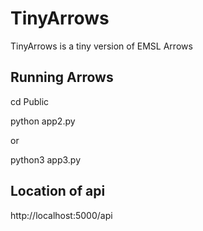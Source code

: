 # TinyArrows
TinyArrows is a tiny version of EMSL Arrows

## Running Arrows
cd Public

python app2.py

or 

python3 app3.py


## Location of api
http://localhost:5000/api
